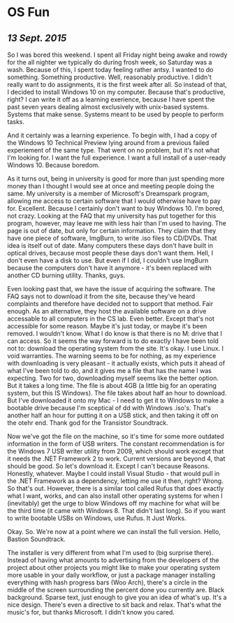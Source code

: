 OS Fun
======

*13 Sept. 2015*
---------------

So I was bored this weekend. I spent all Friday night being awake and rowdy for
the all nighter we typically do during frosh week, so Saturday was a wash.
Because of this, I spent today feeling rather antsy. I wanted to do something.
Something productive. Well, reasonably productive. I didn't really want to do
assignments, it is the first week after all.
So instead of that, I decided to install Windows 10 on my computer. Because
that's productive, right? I can write it off as a learning exerience, because I
have spent the past seven years dealing almost exclusively with unix-based
systems. Systems that make sense. Systems meant to be used by people to perform
tasks.

And it certainly was a learning experience. To begin with, I had a copy of the
Windows 10 Technical Preview lying around from a previous failed experiement
of the same type. That went on no problem, but it's not what I'm looking for. I
want the full experience. I want a full install of a user-ready Windows 10.
Because boredom.

As it turns out, being in university is good for more than just spending more
money than I thought I would see at once and meeting people doing the same.
My university is a member of Microsoft's Dreamspark program, allowing me access
to certain software that I would otherwise have to pay for. Excellent. Because I
certainly don't want to buy Windows 10. I'm bored, not crazy.
Looking at the FAQ that my university has put together for this program, however,
may leave me with less hair than I'm used to having. The page is out of date,
but only for certain information. They claim that they have one piece of software,
ImgBurn, to write .iso files to CD/DVDs.
That idea is itself out of date. Many computers these days don't have built in
optical drives, because most people these days don't want them. Hell, I don't
even have a disk to use.
But even if I did, I couldn't use ImgBurn because the computers don't have it
anymore - it's been replaced with another CD burning utility. Thanks, guys.

Even looking past that, we have the issue of acquiring the software. The FAQ
says not to download it from the site, because they've heard complaints and
therefore have decided not to support that method. Fair enough. As an alternative,
they host the available software on a drive accessable to all computers in the
CS lab. Even better. Except that's not accessible for some reason. Maybe it's
just today, or maybe it's been removed. I wouldn't know. What I do know is that
there is no M: drive that I can access.
So it seems the way forward is to do exactly I have been told not to: download
the operating system from the site. It's okay. I use Linux. I void warranties.
The warning seems to be for nothing, as my experience with downloading is very
pleasant - it actually exists, which puts it ahead of what I've been told to do,
and it gives me a file that has the name I was expecting. Two for two, downloading
myself seems like the better option. But it takes a long time. The file is about
4GB (a little big for an operating system, but this IS Windows). The file takes
about half an hour to download. But I've downloaded it onto my Mac - I need to
get it to Windows to make a bootable drive because I'm sceptical of dd with
Windows .iso's. That's another half an hour for putting it on a USB stick, and
then taking it off on the otehr end. Thank god for the Transistor Soundtrack.

Now we've got the file on the machine, so it's time for some more outdated
information in the form of USB writers. The constant recommendation is for the
Windows 7 USB writer utility from 2009, which should work except that it needs
the .NET Framework 2 to work. Current versions are beyond 4, that should be good.
So let's download it. Except I can't because Reasons. Honestly, whatever. Maybe
I could install Visual Studio - that would pull in the .NET Framework as a
dependency, letting me use it then, right? Wrong. So that's out.
However, there is a similar tool called Rufus that does exactly what I want,
works, and can also install other operating systems for when I (inevitably) get
the urge to blow Windows off my machine for what will be the third time (it came
with Windows 8. That didn't last long). So if you want to write bootable
USBs on Windows, use Rufus. It Just Works.

Okay. So. We're now at a point where we can install the full version. Hello,
Bastion Soundtrack.

The installer is very different from what I'm used to (big surprise there).
Instead of having what amounts to advertising from the developers of the project
about other projects you might like to make your operating system more usable in
your daily workflow, or just a package manager installing everything with hash
progress bars (Woo Arch), there's a circle in the middle of the screen surrounding
the percent done you currently are. Black background. Sparse text, just enough
to give you an idea of what's up. It's a nice design. There's even a directive
to sit back and relax. That's what the music's for, but thanks Microsoft. I
didn't know you cared.

